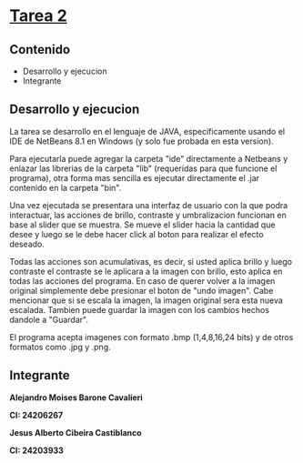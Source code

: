 # [Tarea 2](https://github.com/alejandrombc/PDI_Tarea2/tree/master/)

## Contenido
* Desarrollo y ejecucion
* Integrante

## Desarrollo y ejecucion
La tarea se desarrollo en el lenguaje de JAVA, especificamente usando el IDE de NetBeans 8.1 en Windows (y solo fue probada en esta version).

Para ejecutarla puede agregar la carpeta "ide" directamente a Netbeans y enlazar las librerias de la carpeta "lib" (requeridas para que funcione el programa), otra forma mas sencilla es ejecutar directamente el .jar contenido en la carpeta "bin".

Una vez ejecutada se presentara una interfaz de usuario con la que podra interactuar, las acciones de brillo, contraste y umbralizacion funcionan en base al slider que se muestra. Se mueve el slider hacia la cantidad que desee y luego se le debe hacer click al boton para realizar el efecto deseado.

Todas las acciones son acumulativas, es decir, si usted aplica brillo y luego contraste el contraste se le aplicara a la imagen con brillo, esto aplica en todas las acciones del programa. En caso de querer volver a la imagen original simplemente debe presionar el boton de "undo imagen". Cabe mencionar que si se escala la imagen, la imagen original sera esta nueva escalada. Tambien puede guardar la imagen con los cambios hechos dandole a "Guardar".

El programa acepta imagenes con formato .bmp (1,4,8,16,24 bits) y de otros formatos como .jpg y .png.

## Integrante

**Alejandro Moises Barone Cavalieri**

**CI: 24206267**

**Jesus Alberto Cibeira Castiblanco**

**CI: 24203933**